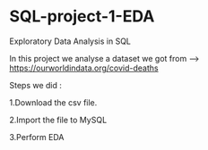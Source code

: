 # SQL-project-1-EDA
Exploratory Data Analysis in SQL

In this project we analyse a dataset we got from --> https://ourworldindata.org/covid-deaths

Steps we did :

1.Download the csv file.

2.Import the file to MySQL

3.Perform EDA
